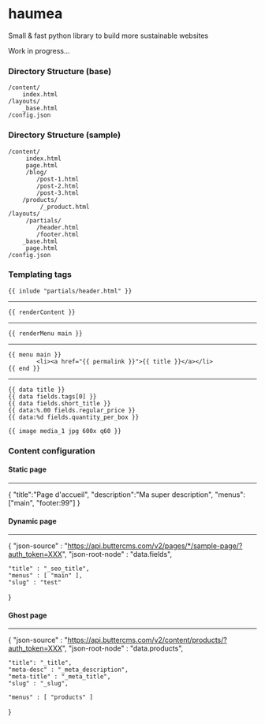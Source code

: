 # haumea
Small &amp; fast python library to build more sustainable websites

Work in progress...


### Directory Structure (base)

	/content/
		index.html
	/layouts/
		_base.html
	/config.json


### Directory Structure (sample)


	/content/
		 index.html
		 page.html
		 /blog/              
			/post-1.html   
			/post-2.html   
			/post-3.html   
		/products/        
			 /_product.html 
	/layouts/
		 /partials/
			/header.html
			/footer.html
		_base.html
		 page.html
	/config.json


### Templating tags


	{{ inlude "partials/header.html" }}
------------
	{{ renderContent }}
------------
	{{ renderMenu main }}
------------
	{{ menu main }}
		    <li><a href="{{ permalink }}">{{ title }}</a></li>
	{{ end }}
------------
	{{ data title }}
	{{ data fields.tags[0] }}
	{{ data fields.short_title }}
	{{ data:%.00 fields.regular_price }}
	{{ data:%d fields.quantity_per_box }}

	{{ image media_1 jpg 600x q60 }}

### Content configuration 


#### Static page

------------
{
    "title":"Page d'accueil",
    "description":"Ma super description",
    "menus":["main", "footer:99"]
}



#### Dynamic page
------------
{
    "json-source" : "https://api.buttercms.com/v2/pages/*/sample-page/?auth_token=XXX",
    "json-root-node" : "data.fields",

    "title" : "_seo_title",
    "menus" : [ "main" ],
    "slug" : "test"
}


#### Ghost page
------------
{
    "json-source" : "https://api.buttercms.com/v2/content/products/?auth_token=XXX",
    "json-root-node" : "data.products", 

    "title": "_title",
    "meta-desc" : "_meta_description",
    "meta-title" : "_meta_title",
    "slug" : "_slug",
    
    "menus" : [ "products" ]
}

